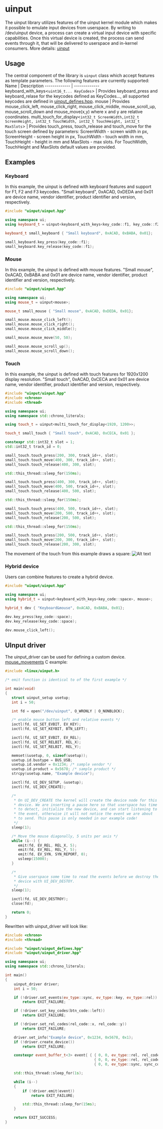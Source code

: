 # uinput
The uinput library utilizes features of the uinput kernel module which makes it possible to emulate input devices from userspace. By writing to /dev/uinput device, a process can create a virtual input device with specific capabilities. Once this virtual device is created, the process can send events through it, that will be delivered to userspace and in-kernel consumers. More details: [uinput](https://www.kernel.org/doc/html/v4.12/input/uinput.html)


## Usage
The central component of the library is `uinput` class which accept features as template parameters. The following features are currently supported:
Name  | Description
------------- | -------------
keyboard_with_keys<`uint16_t... KeyCodes`>  | Provides keyboard_press and keyboard_relase for the keycodes defined as KeyCodes..., all supported keycodes are defined in [uinput_defines.hpp](https://github.com/aDakic/uinput/blob/main/include/uinput/uinput_defines.hpp#L48).
mouse | Provides mouse_click_left, mouse_click_right, mouse_click_middle, mouse_scroll_up, mouse_scroll_down and mouse_move(x,y) where x and y are relative coordinates. 
multi_touch_for_display<`int32_t ScreenWidth,int32_t ScreenHeight, int32_t TouchWidth, int32_t TouchHeight, int32_t MaxSlots`> | Provides touch_press, touch_release and touch_move for the touch screen defined by parameters: ScreenWidth - screen width in px, ScreenHeight - screen height in px, TouchWidth - touch width in mm, TouchHeight - height in mm and MaxSlots - max slots. For TouchWidth, TouchHeight and MaxSlots default values are provided. 

## Examples
### Keyboard
In this example, the uinput is defined with keyboard features and support for F1, F2 and F3 keycodes.
"Small keyboard", 0xACAD, 0xDEDA and 0x01 are device name, vendor identifier, product identifier and version, respectively. 
```cpp
#include "uinput/uinput.hpp"

using namespace ui;
using keyboard_t = uinput<keyboard_with_keys<key_code::f1, key_code::f2, key_code::f3>>;

keyboard_t small_keyboard { "Small keyboard", 0xACAD, 0xBABA, 0x01};

small_keyboard.key_press(key_code::f1);
small_keyboard.key_release(key_code::f1);
```
### Mouse
In this example, the uinput is defined with mouse features. "Small mouse", 0xACAD, 0xBABA and 0x01 are device name, vendor identifier, product identifier and version, respectively.
```cpp
#include "uinput/uinput.hpp"

using namespace ui;
using mouse_t = uinput<mouse>;

mouse_t small_mouse { "Small mouse", 0xACAD, 0xDEDA, 0x01};

small_mouse.mouse_click_left();
small_mouse.mouse_click_right();
small_mouse.mouse_click_middle();

small_mouse.mouse_move(50, 50);

small_mouse.mouse_scroll_up();
small_mouse.mouse_scroll_down();
```
### Touch
In this example, the uinput is defined with touch features for 1920x1200 display resolution. "Small touch", 0xACAD, 0xCECA and 0x01 are device name, vendor identifier, product identifier and version, respectively.
```cpp
#include "uinput/uinput.hpp"
#include <chrono>
#include <thread>

using namespace ui;
using namespace std::chrono_literals;

using touch_t = uinput<multi_touch_for_display<1920, 1200>>;

touch_t small_touch { "Small touch", 0xACAD, 0xCECA, 0x01 };

constexpr std::int32_t slot = 1;
std::int32_t track_id = 0;

small_touch.touch_press(200, 300, track_id++, slot);
small_touch.touch_move(400, 300, track_id++, slot);
small_touch.touch_release(400, 300, slot);

std::this_thread::sleep_for(150ms);

small_touch.touch_press(400, 300, track_id++, slot);
small_touch.touch_move(400, 500, track_id++, slot);
small_touch.touch_release(400, 500, slot);

std::this_thread::sleep_for(150ms);

small_touch.touch_press(400, 500, track_id++, slot);
small_touch.touch_move(200, 500, track_id++, slot);
small_touch.touch_release(200, 500, slot);

std::this_thread::sleep_for(150ms);

small_touch.touch_press(200, 500, track_id++, slot);
small_touch.touch_move(200, 300, track_id++, slot);
small_touch.touch_release(200, 300, slot);
```
The movement of the touch from this example draws a square:
![Alt text](.demo/gif.gif)
### Hybrid device
Users can combine features to create a hybrid device.
```cpp
#include "uinput/uinput.hpp"

using namespace ui;
using hybrid_t = uinput<keyboard_with_keys<key_code::space>, mouse>;

hybrid_t dev { "Keyboard&mouse", 0xACAD, 0xBABA, 0x01};

dev.key_press(key_code::space);
dev.key_release(key_code::space);

dev.mouse_click_left();

```
## UInput driver
The uinput_driver can be used for defining a custom device. [mouse_movements](https://www.kernel.org/doc/html/v4.12/input/uinput.html#mouse-movements) C example:
```c
#include <linux/uinput.h>

/* emit function is identical to of the first example */

int main(void)
{
   struct uinput_setup usetup;
   int i = 50;

   int fd = open("/dev/uinput", O_WRONLY | O_NONBLOCK);

   /* enable mouse button left and relative events */
   ioctl(fd, UI_SET_EVBIT, EV_KEY);
   ioctl(fd, UI_SET_KEYBIT, BTN_LEFT);

   ioctl(fd, UI_SET_EVBIT, EV_REL);
   ioctl(fd, UI_SET_RELBIT, REL_X);
   ioctl(fd, UI_SET_RELBIT, REL_Y);

   memset(&usetup, 0, sizeof(usetup));
   usetup.id.bustype = BUS_USB;
   usetup.id.vendor = 0x1234; /* sample vendor */
   usetup.id.product = 0x5678; /* sample product */
   strcpy(usetup.name, "Example device");

   ioctl(fd, UI_DEV_SETUP, &usetup);
   ioctl(fd, UI_DEV_CREATE);

   /*
    * On UI_DEV_CREATE the kernel will create the device node for this
    * device. We are inserting a pause here so that userspace has time
    * to detect, initialize the new device, and can start listening to
    * the event, otherwise it will not notice the event we are about
    * to send. This pause is only needed in our example code!
    */
   sleep(1);

   /* Move the mouse diagonally, 5 units per axis */
   while (i--) {
      emit(fd, EV_REL, REL_X, 5);
      emit(fd, EV_REL, REL_Y, 5);
      emit(fd, EV_SYN, SYN_REPORT, 0);
      usleep(15000);
   }

   /*
    * Give userspace some time to read the events before we destroy the
    * device with UI_DEV_DESTOY.
    */
   sleep(1);

   ioctl(fd, UI_DEV_DESTROY);
   close(fd);

   return 0;
}
```
Rewritten with uinput_driver will look like:
```cpp
#include <chrono>
#include <thread>

#include "uinput/uinput_defines.hpp"
#include "uinput/uinput_driver.hpp"

using namespace ui;
using namespace std::chrono_literals;

int main()
{
    uinput_driver driver;
    int i = 50;

    if (!driver.set_events(ev_type::sync, ev_type::key, ev_type::rel))
        return EXIT_FAILURE;

    if (!driver.set_key_codes(btn_code::left))
        return EXIT_FAILURE;

    if (!driver.set_rel_codes(rel_code::x, rel_code::y))
        return EXIT_FAILURE;

    driver.set_info("Example device", 0x1234, 0x5678, 0x1);
    if (!driver.create_device())
        return EXIT_FAILURE;

    constexpr event_buffer_t<3> event{ { { 0, 0, ev_type::rel, rel_code::x, 5 },
                                         { 0, 0, ev_type::rel, rel_code::y, 5 },
                                         { 0, 0, ev_type::sync, sync_code::report, 0 } } };

    std::this_thread::sleep_for(1s);

    while (i--)
    {
        if (!driver.emit(event))
            return EXIT_FAILURE;

        std::this_thread::sleep_for(15ms);
    }

    return EXIT_SUCCESS;
}
```
